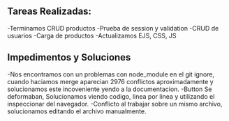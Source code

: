 ## Tareas Realizadas:
-Terminamos CRUD productos
-Prueba de session y validation
-CRUD de usuarios
-Carga de productos
-Actualizamos EJS, CSS, JS



## Impedimentos y Soluciones
-Nos encontramos con un problemas con node_module en el git ignore, cuando haciamos merge aparecian 2976 conflictos aproximadamente y solucionamos este incoveniente yendo a la documentacion.
-Button Se deformaban, Solucionamos viendo codigo, linea por linea y utilizando el inspeccionar del navegador.
-Conflicto al trabajar sobre un mismo archivo, solucionamos editando el archivo manualmente.


